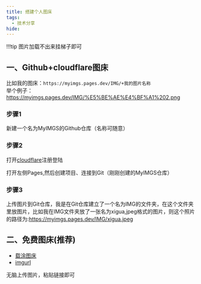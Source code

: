 ```yaml
---
title: 搭建个人图床
tags:
  - 技术分享
hide:
---
```


!!!tip
    图片加载不出来挂梯子即可

## 一、Github+cloudflare图床
比如我的图床：`https://myimgs.pages.dev/IMG/+我的图片名称`  
举个例子：https://myimgs.pages.dev/IMG/%E5%BE%AE%E4%BF%A1%202.png  

### 步骤1
新建一个名为MyIMGS的Github仓库（名称可随意）

### 步骤2   
打开[cloudflare](https://dash.cloudflare.com/)注册登陆  

打开左侧Pages,然后创建项目、连接到Git（刚刚创建的MyIMGS仓库）

### 步骤3 
上传图片到Git仓库，我是在Git仓库建立了一个名为IMG的文件夹，在这个文件夹里放图片，比如我在IMG文件夹放了一张名为xigua,jpeg格式的图片，则这个照片的路径为:https://myimgs.pages.dev/IMG/xigua.jpeg  


## 二、免费图床(推荐)
- [载涂图床](https://mcecy.com/)
- [imgurl](https://www.imgurl.ink/vip/manage/upload)  
 
无脑上传图片，粘贴链接即可
